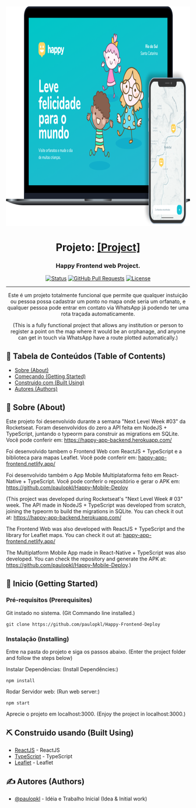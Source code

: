 <p align="center">
  <a href="" rel="noopener">
  <img width="1000" height="600" src="/assets/Model github.png" alt="Project logo"></a>
</p>

<h1 align="center">Projeto: 
  <a href="https://happy-app-frontend.netlify.app/" target="_blank">[Project]</a>
</h1>
<h3 align="center">Happy Frontend web Project.</h3>


<div align="center">

[![Status](https://img.shields.io/badge/status-active-success.svg)]()
[![GitHub Pull Requests](https://img.shields.io/github/issues-pr/kylelobo/The-Documentation-Compendium.svg)](https://github.com/kylelobo/The-Documentation-Compendium/pulls)
[![License](https://img.shields.io/badge/license-MIT-blue.svg)](/LICENSE)

</div>

---

<p align="center"> 
  Este é um projeto totalmente funcional que permite que qualquer instuição ou pessoa possa cadastrar um 
  ponto no mapa onde seria um orfanato, e qualquer pessoa pode entrar em contato via WhatsApp já podendo
  ter uma rota traçada automaticamente.
  <br />
</p>
<p align="center"> 
  (This is a fully functional project that allows any institution or person to register a
   point on the map where it would be an orphanage, and anyone can get in touch via WhatsApp
   have a route plotted automatically.)
  <br />
</p>

## 📝 Tabela de Conteúdos (Table of Contents)

- [Sobre (About)](#about)
- [Começando (Getting Started)](#getting_started)
- [Construido com (Built Using)](#built_using)
- [Autores (Authors)](#authors)

## 🧐 Sobre (About) <a name="about"></a>

Este projeto foi desenvolvido durante a semana "Next Level Week #03" da Rocketseat.
Foram desenvolvidos do zero a API feita em NodeJS + TypeScript, juntando o typeorm para construir as 
migrations em SQLite. Você pode conferir em: <a href="https://happy-app-backend.herokuapp.com/" target="_blank">https://happy-app-backend.herokuapp.com/<a> 

Foi desenvolvido tambem o Frontend Web com ReactJS + TypeScript e a biblioteca para
mapas Leaflet. Você pode conferir em: <a href="happy-app-frontend.netlify.app/" target="_blank">happy-app-frontend.netlify.app/<a>

Foi desenvolvido também o App Mobile Multiplataforma feito em React-Native + TypeScript. Você pode conferir o repositório e gerar o APK em: <a href="https://github.com/paulopkl/Happy-Mobile-Deploy" target="_blank">https://github.com/paulopkl/Happy-Mobile-Deploy</a>

(This project was developed during Rocketseat's "Next Level Week # 03" week. The API made in NodeJS + TypeScript was developed from scratch, joining the typeorm to build the migrations in SQLite. You can check it out at: <a href="https://happy-app-backend.herokuapp.com/" target="_blank">https://happy-app-backend.herokuapp.com/<a>

The Frontend Web was also developed with ReactJS + TypeScript and the library for Leaflet maps. You can check it out at: <a href="happy-app-frontend.netlify.app/" target="_blank">happy-app-frontend.netlify.app/<a>

The Multiplatform Mobile App made in React-Native + TypeScript was also developed. You can check the repository and generate the APK at: <a href="https://github.com/paulopkl/Happy-Mobile-Deploy" target="_blank">https://github.com/paulopkl/Happy-Mobile-Deploy</a>.)

## 🏁 Inicio (Getting Started) <a name="getting_started"></a>

### Pré-requisitos (Prerequisites)

Git instado no sistema.
(Git Commando line installed.)

```
git clone https://github.com/paulopkl/Happy-Frontend-Deploy
```

### Instalação (Installing)

Entre na pasta do projeto e siga os passos abaixo.
(Enter the project folder and follow the steps below)

Instalar Dependências: (Install Dependêncies:)

```
npm install
```

Rodar Servidor web: (Run web server:)

```
npm start
```

Aprecie o projeto em localhost:3000. (Enjoy the project in localhost:3000.)

## ⛏️ Construido usando (Built Using) <a name="built_using"></a>

- [ReactJS](https://reactjs.org/) - ReactJS
- [TypeScript](https://www.typescriptlang.org/) - TypeScript
- [Leaflet](https://leafletjs.com/) - Leaflet

## ✍️ Autores (Authors) <a name="authors"></a>

- [@paulopkl](https://github.com/paulopkl) - Idéia e Trabalho Inicial (Idea & Initial work)